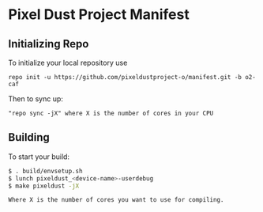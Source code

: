 Pixel Dust Project Manifest
===========================

## Initializing Repo ##

To initialize your local repository use

    repo init -u https://github.com/pixeldustproject-o/manifest.git -b o2-caf
    
Then to sync up:

    "repo sync -jX" where X is the number of cores in your CPU

## Building ##

To start your build:
```bash
$ . build/envsetup.sh
$ lunch pixeldust_<device-name>-userdebug
$ make pixeldust -jX
```

    Where X is the number of cores you want to use for compiling.
